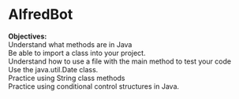 # AlfredBot
<b>Objectives:</b> <br>
Understand what methods are in Java <br>
Be able to import a class into your project. <br>
Understand how to use a file with the main method to test your code <br>
Use the java.util.Date class. <br>
Practice using String class methods <br>
Practice using conditional control structures in Java.
